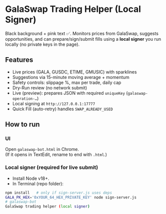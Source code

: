 # GalaSwap Trading Helper (Local Signer)

Black background + pink text ✅. Monitors prices from GalaSwap, suggests opportunities, and can prepare/sign/submit fills using a **local signer** you run locally (no private keys in the page).

## Features
- Live prices (GALA, GUSDC, ETIME, GMUSIC) with sparklines
- Suggestions via 15-minute moving average + momentum
- Safety controls: slippage %, max per trade, daily cap
- Dry-Run review (no network submit)
- Live (preview): prepares JSON with required `uniqueKey` (`galaswap-operation-…`)
- Local signing at `http://127.0.0.1:17777`
- Quick Fill (auto-retry) handles `SWAP_ALREADY_USED`

## How to run
### UI
Open `galaswap-bot.html` in Chrome.  
(If it opens in TextEdit, rename to end with `.html`.)

### Local signer (required for live submit)
- Install Node v18+.
- In Terminal (repo folder):
```bash
npm install   # only if sign-server.js uses deps
GALA_PK_HEX='0xYOUR_64_HEX_PRIVATE_KEY' node sign-server.js
# galaswap-bot
GalaSwap trading helper (local signer)
